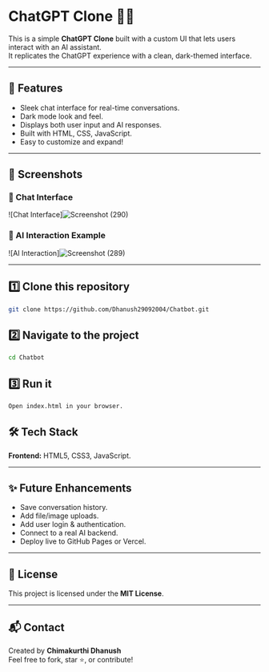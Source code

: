 # ChatGPT Clone 🤖✨
 

This is a simple **ChatGPT Clone** built with a custom UI that lets users interact with an AI assistant.  
It replicates the ChatGPT experience with a clean, dark-themed interface.

---

## 🚀 Features

- Sleek chat interface for real-time conversations.
- Dark mode look and feel.
- Displays both user input and AI responses.
- Built with HTML, CSS, JavaScript.
- Easy to customize and expand!

---

## 📸 Screenshots

### 💬 Chat Interface
![Chat Interface]![Screenshot (290)](https://github.com/user-attachments/assets/22be186d-5af8-4715-9e6b-256a0d258064)


### 🧩 AI Interaction Example
![AI Interaction]![Screenshot (289)](https://github.com/user-attachments/assets/f43224a3-7f9e-4a21-b911-d0c448b9a147)


---


## 1️⃣ Clone this repository
   ```bash
   git clone https://github.com/Dhanush29092004/Chatbot.git
```
## 2️⃣  Navigate to the project

```bash
cd Chatbot
```

## 3️⃣ Run it
```bash
Open index.html in your browser.
```

## 🛠️ Tech Stack

**Frontend:** HTML5, CSS3, JavaScript.

---

## ✨ Future Enhancements

- Save conversation history.
- Add file/image uploads.
- Add user login & authentication.
- Connect to a real AI backend.
- Deploy live to GitHub Pages or Vercel.

---

## 📜 License

This project is licensed under the **MIT License**.

---

## 📬 Contact

Created by **Chimakurthi Dhanush**  
Feel free to fork, star ⭐️, or contribute!


